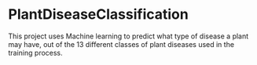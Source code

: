 # PlantDiseaseClassification
This project uses Machine learning to predict what type of disease a plant may have, out of the 13 different classes of plant diseases used in the training process.
